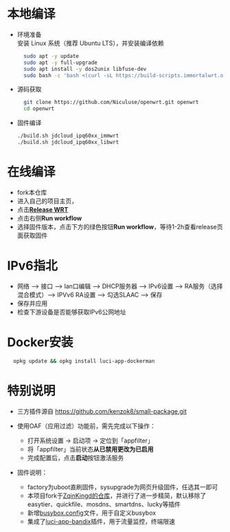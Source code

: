 # 本地编译
- 环境准备  
  安装 Linux 系统（推荐 Ubuntu LTS），并安装编译依赖  
  ```bash
    sudo apt -y update  
    sudo apt -y full-upgrade  
    sudo apt install -y dos2unix libfuse-dev  
    sudo bash -c 'bash <(curl -sL https://build-scripts.immortalwrt.org/init_build_environment.sh)'
  ```

- 源码获取 
  ```bash
    git clone https://github.com/Niculuse/openwrt.git openwrt
    cd openwrt  
  ```
- 固件编译
  ```bash 
  ./build.sh jdcloud_ipq60xx_immwrt  
  ./build.sh jdcloud_ipq60xx_libwrt  
  ```
  
# 在线编译
- fork本仓库
- 进入自己的项目主页，
- 点击[**Release WRT**](../../actions/workflows/release_wrt.yml)
- 点击右侧**Run workflow**
- 选择固件版本，点击下方的绿色按钮**Run workflow**，等待1-2h查看release页面获取固件

# IPv6指北
- 网络 --> 接口 --> lan口编辑 --> DHCP服务器 --> IPv6设置 --> RA服务（选择混合模式）--> IPVv6 RA设置 --> 勾选SLAAC --> 保存
- 保存并应用
- 检查下游设备是否能够获取IPv6公网地址

# Docker安装
```bash
  opkg update && opkg install luci-app-dockerman
```

# 特别说明
- 三方插件源自 https://github.com/kenzok8/small-package.git  
  
- 使用OAF（应用过滤）功能前，需先完成以下操作：
  - 打开系统设置 → 启动项 → 定位到「appfilter」
  - 将「appfilter」当前状态**从已禁用更改为已启用**
  - 完成配置后，点击**启动**按钮激活服务  

- 固件说明：
  - factory为uboot直刷固件，sysupgrade为网页升级固件，任选其一即可 
  - 本项目fork于[ZqinKingd的仓库](https://github.com/ZqinKing/wrt_release)，并进行了进一步精简，默认移除了easytier、quickfile、mosdns、smartdns、lucky等插件
  - 新增[busybox.config](./deconfig/busybox.config)文件，用于自定义busybox
  - 集成了[luci-app-bandix](https://github.com/timsaya/luci-app-bandix.git)插件，用于流量监控，终端限速
